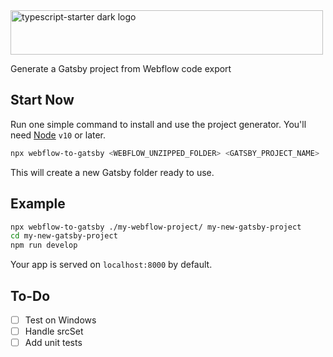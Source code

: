 <img height="71" width="500" alt="typescript-starter dark logo" src="https://user-images.githubusercontent.com/16015833/74645771-d209bb80-5178-11ea-8c8a-80fa008e7793.png">

Generate a Gatsby project from Webflow code export

## Start Now

Run one simple command to install and use the project generator. You'll need [Node](https://nodejs.org/) `v10` or later.

```bash
npx webflow-to-gatsby <WEBFLOW_UNZIPPED_FOLDER> <GATSBY_PROJECT_NAME>
```

This will create a new Gatsby folder ready to use.

## Example

```bash
npx webflow-to-gatsby ./my-webflow-project/ my-new-gatsby-project
cd my-new-gatsby-project
npm run develop
```

Your app is served on `localhost:8000` by default.

## To-Do

- [ ] Test on Windows
- [ ] Handle srcSet
- [ ] Add unit tests
